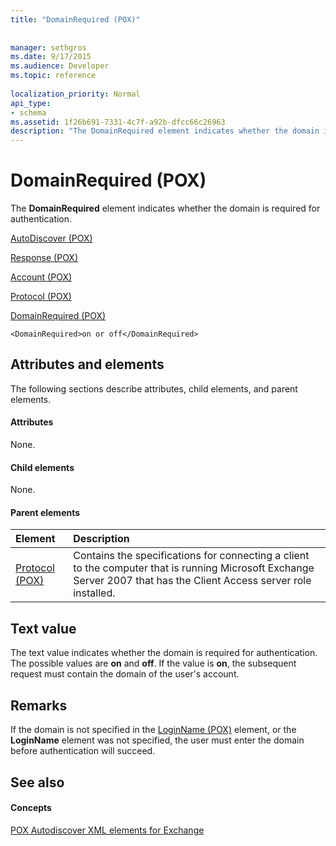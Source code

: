 ```yaml
---
title: "DomainRequired (POX)"
 
 
manager: sethgros
ms.date: 9/17/2015
ms.audience: Developer
ms.topic: reference
 
localization_priority: Normal
api_type:
- schema
ms.assetid: 1f26b691-7331-4c7f-a92b-dfcc66c26963
description: "The DomainRequired element indicates whether the domain is required for authentication."
---
```


# DomainRequired (POX)

The **DomainRequired** element indicates whether the domain is required for authentication. 
  
[AutoDiscover (POX)](autodiscover-pox.md)
  
[Response (POX)](response-pox.md)
  
[Account (POX)](account-pox.md)
  
[Protocol (POX)](protocol-pox.md)
  
[DomainRequired (POX)](domainrequired-pox.md)
  
```
<DomainRequired>on or off</DomainRequired>
```

## Attributes and elements

The following sections describe attributes, child elements, and parent elements.
  
#### Attributes

None.
  
#### Child elements

None.
  
#### Parent elements

|**Element**|**Description**|
|:-----|:-----|
|[Protocol (POX)](protocol-pox.md) <br/> |Contains the specifications for connecting a client to the computer that is running Microsoft Exchange Server 2007 that has the Client Access server role installed.  <br/> |
   
## Text value

The text value indicates whether the domain is required for authentication. The possible values are **on** and **off**. If the value is **on**, the subsequent request must contain the domain of the user's account.
  
## Remarks

If the domain is not specified in the [LoginName (POX)](loginname-pox.md) element, or the **LoginName** element was not specified, the user must enter the domain before authentication will succeed. 
  
## See also

#### Concepts

[POX Autodiscover XML elements for Exchange](pox-autodiscover-xml-elements-for-exchange.md)

